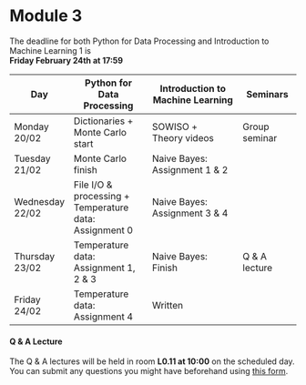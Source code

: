 
# Module 3

The deadline for both Python for Data Processing and Introduction to Machine Learning 1 is<br>**Friday February 24th at 17:59**

| Day                | Python for<br>Data Processing      | Introduction to<br>Machine Learning | Seminars                                                       |
|--------------------|------------------------------------|-------------------------------------|----------------------------------------------------------------|
| Monday<br>20/02    | Dictionaries +<br>Monte Carlo start | SOWISO +<br>Theory videos          | Group seminar                                                  |
| Tuesday<br>21/02   | Monte Carlo finish                 | Naive Bayes: Assignment 1 & 2       |                                                                |
| Wednesday<br>22/02 | File I/O & processing +<br>Temperature data:<br>Assignment 0 | Naive Bayes: Assignment 3 & 4 |                                            |
| Thursday<br>23/02  | Temperature data:<br>Assignment 1, 2 & 3 | Naive Bayes: Finish           | Q & A lecture                                                  |
| Friday<br>24/02    | Temperature data:<br>Assignment 4  | Written                             |                                                                |



#### Q & A Lecture

The Q & A lectures will be held in room **L0.11 at 10:00** on the scheduled day. You can submit any questions you might have beforehand using [this form](https://forms.office.com/Pages/ResponsePage.aspx?id=zcrxoIxhA0S5RXb7PWh05ZTDc7biyulCvpu4U-tarWtUMlZYQUlYMFVMREdWRVVPWTNITlIxQlFUTC4u).

